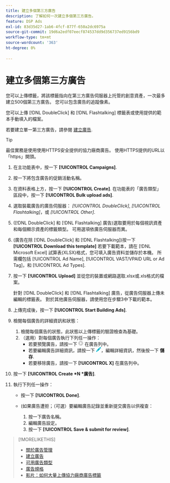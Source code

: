 ```yaml
---
title: 建立多個第三方廣告
description: 了解如何一次建立多個第三方廣告。
feature: DSP Ads
exl-id: 83d35d27-1ab6-4fcf-877f-650a2dc6975a
source-git-commit: 19d6a2edf07eecf874537dd9d356737ed9156bd9
workflow-type: tm+mt
source-wordcount: '363'
ht-degree: 0%

---
```


# 建立多個第三方廣告

您可以上傳標籤，將該標籤指向在第三方廣告伺服器上托管的創意資產，一次最多建立500個第三方廣告。 您可以包含廣告的追蹤像素。<!-- The bulksheet template for other ad servers says you can include 200. Which is it: 200 or 500? -->

您可以上傳 [!DNL DoubleClick] 和 [!DNL Flashtalking] 標籤表或使用提供的範本手動填入的檔案。

若要建立單一第三方廣告，請參閱 [建立廣告](ad-create.md).

>[!TIP]
>
> 最佳實務是使用使用HTTPS安全提供的協力廠商廣告。 使用HTTPS提供的URL以「https」開頭。

1. 在主功能表中，按一下 **[!UICONTROL Campaigns]**.

1. 按一下將包含廣告的促銷活動名稱。

1. 在資料表格上方，按一下 **[!UICONTROL Create]**. 在功能表的「廣告類型」區段中，按一下 **[!UICONTROL Bulk upload ads]**.

1. 選取裝載廣告的廣告伺服器： *[!UICONTROL DoubleClick]*, *[!UICONTROL Flashtalking]*，或 *[!UICONTROL Other]*.

1. ([!DNL DoubleClick] 和 [!DNL Flashtalking] 廣告)選取要用於每個視訊資產和每個顯示資產的標籤類型。 可用選項依廣告伺服器而異。

1. (廣告在除 [!DNL DoubleClick] 和 [!DNL Flashtalking])按一下 **[!UICONTROL Download this template]** 若要下載範本，請在 [!DNL Microsoft Excel] 試算表(XLSX)格式，您可填入廣告資料並儲存於本機。 所需欄包括 [!UICONTROL Ad Name], [!UICONTROL VAST/VPAID URL or Ad Tag]，和 [!UICONTROL Ad Types].

1. 按一下 **[!UICONTROL Upload]** 並從您的裝置或網路選取.xlsx或.xls格式的檔案。

   針對 [!DNL DoubleClick] 和 [!DNL Flashtalking] 廣告，從廣告伺服器上傳未編輯的標籤表。 對於其他廣告伺服器，請使用您在步驟3中下載的範本。

1. 上傳完成後，按一下 **[!UICONTROL Start Building Ads]**.

1. 檢閱每個廣告的詳細資訊和狀態：

   1. 檢閱每個廣告的狀態，此狀態以上傳標籤的驗證檢查為基礎。
   1. （選用）對每個廣告執行下列任一操作：
      * 若要預覽廣告，請按一下 ![play](/help/dsp/assets/play.png) 在廣告列中。
      * 若要編輯廣告詳細資訊，請按一下 ![編輯](/help/dsp/assets/edit.png)，編輯詳細資訊，然後按一下 **儲存**.
      * 若要移除廣告，請按一下 **[!UICONTROL X]** 在廣告列中。

1. 按一下 **[!UICONTROL Create *N *廣告]**.

1. 執行下列任一操作：

   * 按一下 **[!UICONTROL Done]**.

   * (如果廣告遭拒；（可選）要編輯廣告記錄並重新提交廣告以供複查：
      1. 按一下廣告名稱。
      1. 編輯廣告設定。
      1. 按一下 **[!UICONTROL Save & submit for review]**.

>[!MORELIKETHIS]
>
>* [關於廣告管理](ad-about.md)
>* [建立廣告](ad-create.md)
>* [可用廣告類型](ad-types.md)
>* [廣告規格](/help/dsp/assets/ad-specs.pdf)
>* [影片：如何大量上傳協力廠商廣告標籤](https://experienceleague.adobe.com/docs/advertising-cloud-learn/tutorials/dsp/bulk-upload-third-party-ad-tags.html)

